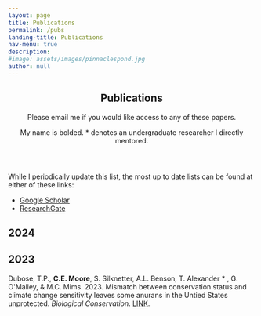 ```yaml
---
layout: page
title: Publications 
permalink: /pubs
landing-title: Publications
nav-menu: true
description: 
#image: assets/images/pinnaclespond.jpg
author: null
---
```


<div id="main" class="alt">
<!-- One -->
<section id="pubHeader">
	<div class="inner">
		<header class="major">
			<h2 id="pubHeader">Publications</h2>
			<p>Please email me if you would like access to any of these papers.</p>
			<p>My name is bolded. * denotes an undergraduate researcher I directly mentored.</p>		
		</header>
	</div>
<p>While I periodically update this list, the most up to date lists can be found at either of these links:</p>
<ul class="actions">
	<li><a href="https://scholar.google.com/citations?user=ZRoLceMAAAAJ&hl=en" class="button special">Google Scholar</a></li>
	<li><a href="https://www.researchgate.net/profile/Chloe-Moore" class="button species">ResearchGate</a></li>
</ul>

</section>
<!--<hr class="major" />-->

<!--Pub List-->
<section id="pubList">
	
<h2>2024</h2>

<h2>2023</h2>

<p>Dubose, T.P., <b>C.E. Moore</b>, S. Silknetter, A.L. Benson, T. Alexander * , G. O'Malley, & M.C. Mims. 2023. Mismatch between conservation status and climate change sensitivity leaves some anurans in the Untied States unprotected. <i>Biological Conservation</i>. <a href="https://www.sciencedirect.com/science/article/pii/S0006320722004190">LINK</a>.</p>

</section>
